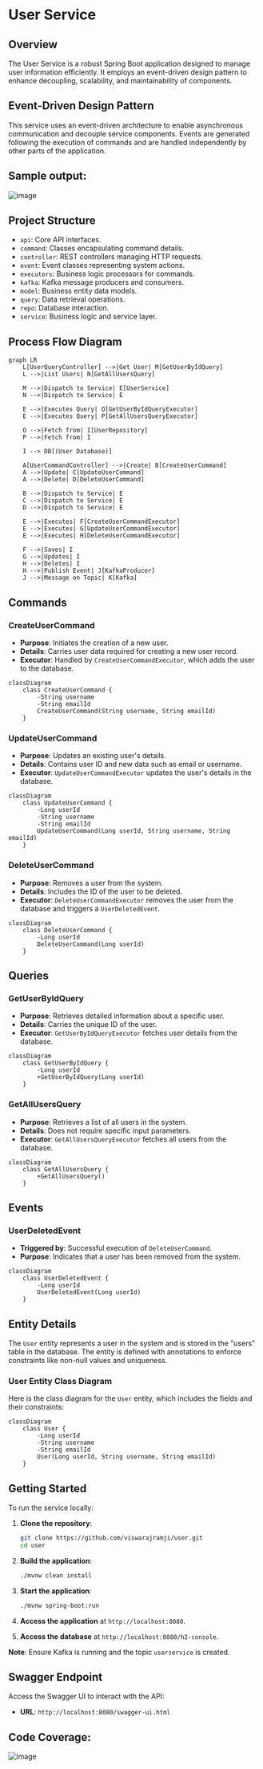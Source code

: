 
# User Service

## Overview

The User Service is a robust Spring Boot application designed to manage user information efficiently. It employs an event-driven design pattern to enhance decoupling, scalability, and maintainability of components.

## Event-Driven Design Pattern

This service uses an event-driven architecture to enable asynchronous communication and decouple service components. Events are generated following the execution of commands and are handled independently by other parts of the application.

## Sample output:

![image](https://github.com/user-attachments/assets/f29a1a07-3521-4b96-820f-abd3468fe75b)

## Project Structure

- `api`: Core API interfaces.
- `command`: Classes encapsulating command details.
- `controller`: REST controllers managing HTTP requests.
- `event`: Event classes representing system actions.
- `executors`: Business logic processors for commands.
- `kafka`: Kafka message producers and consumers.
- `model`: Business entity data models.
- `query`: Data retrieval operations.
- `repo`: Database interaction.
- `service`: Business logic and service layer.

## Process Flow Diagram

```mermaid
graph LR
    L[UserQueryController] -->|Get User| M[GetUserByIdQuery]
    L -->|List Users| N[GetAllUsersQuery]
    
    M -->|Dispatch to Service| E[UserService]
    N -->|Dispatch to Service| E
    
    E -->|Executes Query| O[GetUserByIdQueryExecutor]
    E -->|Executes Query| P[GetAllUsersQueryExecutor]
    
    O -->|Fetch from| I[UserRepository]
    P -->|Fetch from| I
    
    I --> DB[(User Database)]
    
    A[UserCommandController] -->|Create| B[CreateUserCommand]
    A -->|Update| C[UpdateUserCommand]
    A -->|Delete| D[DeleteUserCommand]
    
    B -->|Dispatch to Service| E
    C -->|Dispatch to Service| E
    D -->|Dispatch to Service| E
    
    E -->|Executes| F[CreateUserCommandExecutor]
    E -->|Executes| G[UpdateUserCommandExecutor]
    E -->|Executes| H[DeleteUserCommandExecutor]
    
    F -->|Saves| I
    G -->|Updates| I
    H -->|Deletes| I
    H -->|Publish Event| J[KafkaProducer]
    J -->|Message on Topic| K[Kafka]

```

## Commands

### CreateUserCommand

- **Purpose**: Initiates the creation of a new user.
- **Details**: Carries user data required for creating a new user record.
- **Executor**: Handled by `CreateUserCommandExecutor`, which adds the user to the database.

```mermaid
classDiagram
    class CreateUserCommand {
        -String username
        -String emailId
        CreateUserCommand(String username, String emailId)
    }
```

### UpdateUserCommand

- **Purpose**: Updates an existing user's details.
- **Details**: Contains user ID and new data such as email or username.
- **Executor**: `UpdateUserCommandExecutor` updates the user's details in the database.

```mermaid
classDiagram
    class UpdateUserCommand {
        -Long userId
        -String username
        -String emailId
        UpdateUserCommand(Long userId, String username, String emailId)
    }
```

### DeleteUserCommand

- **Purpose**: Removes a user from the system.
- **Details**: Includes the ID of the user to be deleted.
- **Executor**: `DeleteUserCommandExecutor` removes the user from the database and triggers a `UserDeletedEvent`.

```mermaid
classDiagram
    class DeleteUserCommand {
        -Long userId
        DeleteUserCommand(Long userId)
    }
```

## Queries

### GetUserByIdQuery

- **Purpose**: Retrieves detailed information about a specific user.
- **Details**: Carries the unique ID of the user.
- **Executor**: `GetUserByIdQueryExecutor` fetches user details from the database.

```mermaid
classDiagram
    class GetUserByIdQuery {
        -Long userId
        +GetUserByIdQuery(Long userId)
    }
```

### GetAllUsersQuery

- **Purpose**: Retrieves a list of all users in the system.
- **Details**: Does not require specific input parameters.
- **Executor**: `GetAllUsersQueryExecutor` fetches all users from the database.

```mermaid
classDiagram
    class GetAllUsersQuery {
        +GetAllUsersQuery()
    }
```

## Events

### UserDeletedEvent

- **Triggered by**: Successful execution of `DeleteUserCommand`.
- **Purpose**: Indicates that a user has been removed from the system.

```mermaid
classDiagram
    class UserDeletedEvent {
        -Long userId
        UserDeletedEvent(Long userId)
    }
```

## Entity Details

The `User` entity represents a user in the system and is stored in the "users" table in the database. The entity is defined with annotations to enforce constraints like non-null values and uniqueness.

### User Entity Class Diagram

Here is the class diagram for the `User` entity, which includes the fields and their constraints:

```mermaid
classDiagram
    class User {
        -Long userId
        -String username
        -String emailId
        User(Long userId, String username, String emailId)
    }
```

## Getting Started

To run the service locally:

1. **Clone the repository**:
   ```bash
   git clone https://github.com/viswarajramji/user.git
   cd user
   ```

2. **Build the application**:
   ```bash
   ./mvnw clean install
   ```

3. **Start the application**:
   ```bash
   ./mvnw spring-boot:run
   ```

4. **Access the application** at `http://localhost:8080`.

5. **Access the database** at `http://localhost:8080/h2-console`.

**Note**: Ensure Kafka is running and the topic `userservice` is created.

## Swagger Endpoint

Access the Swagger UI to interact with the API:

- **URL**: `http://localhost:8080/swagger-ui.html`

## Code Coverage:

![image](https://github.com/user-attachments/assets/d391d3c3-85d9-49f1-bfd3-d38137d4e4ea)


